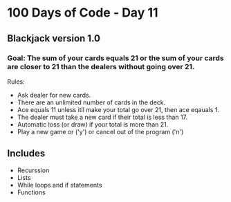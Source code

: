 # 100 Days of Code - Day 11
## Blackjack version 1.0

### Goal: The sum of your cards equals 21 or the sum of your cards are closer to 21 than the dealers without going over 21. 

Rules:
- Ask dealer for new cards.
- There are an unlimited number of cards in the deck.
- Ace equals 11 unless itll make your total go over 21, then ace eqauals 1.
- The dealer must take a new card if their total is less than 17.
- Automatic loss (or draw) if your total is more than 21.
- Play a new game or ('y') or cancel out of the program ('n')

## Includes
- Recurssion
- Lists
- While loops and if statements
- Functions

